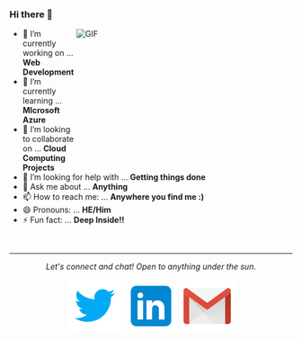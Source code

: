  ### Hi there 👋

<img align="right" height="245" width="385" alt="GIF" src="https://user-images.githubusercontent.com/55025456/91633626-9a24e000-ea07-11ea-9acf-bb2727d85e44.gif" />

- 🔭 I’m currently working on ... **Web Development**
- 🌱 I’m currently learning ... **MIcrosoft Azure**
- 👯 I’m looking to collaborate on ... **Cloud Computing Projects**
- 🤔 I’m looking for help with ... **Getting things done**
- 💬 Ask me about ... **Anything**
- 📫 How to reach me: ... **Anywhere you find me :)**
- 😄 Pronouns: ... **HE/Him**
- ⚡ Fun fact: ... **Deep Inside!!**

<br>

---

<p align="center">
  <i>Let's connect and chat! Open to anything under the sun.</i>

  <p align="center">
    <a href="https://twitter.com/NilayanBose" alt="Twitter"><img src="https://raw.githubusercontent.com/NilayanBose/NilayanBose/master/assets/twitter.svg"></a>
    <a href="https://www.linkedin.com/in/nilayan-bose-952378168/" alt="Linkedin"><img src="https://raw.githubusercontent.com/NilayanBose/NilayanBose/master/assets/linkedin.svg"></a>
    <a href="mailto:nilayanbose14@gmail.com" alt="Email me"><img src="https://raw.githubusercontent.com/NilayanBose/NilayanBose/master/assets/gmail.svg"></a>
    <!-- <a href="#" alt="My Portfolio"><img src="assets/svg/external.svg"></a> -->
  </p>

  <p align="center">
    <!--<img align="center" src="https://visitor-badge.glitch.me/badge?page_id=debdutgoswami.debdutgoswami">-->
  </p>
</p>
